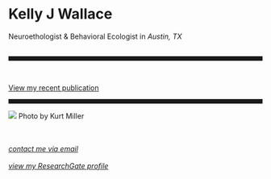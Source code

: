 <body>
		
<div class="container">
<div class="blurb">
<h1>Kelly J Wallace</h1>
<p>Neuroethologist & Behavioral Ecologist in <em>Austin, TX</em> <br><br>
<hr style="height:9px;color:#84949B"><br>	
	
<a href="/https://www.sciencedirect.com/science/article/pii/S0018506X17302027#!">View my recent publication</a></p>
<hr style="height:9px;color:#84949B">
	
<img src="/images/Bigbend2.JPG">
Photo by Kurt Miller


<br><br>
<a href="mailto:kwallace@utexas.edu"><i>contact me via email</i></a><br><br>
<a href="https://www.researchgate.net/profile/Kelly_Wallace2"><i>view my ResearchGate profile</i></a>


